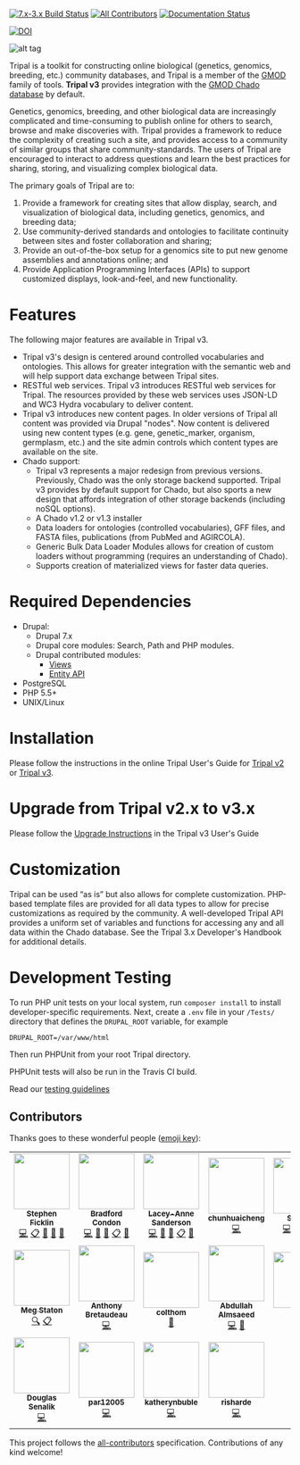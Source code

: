 [![7.x-3.x Build Status](https://travis-ci.org/tripal/tripal.svg?branch=7.x-3.x)](https://travis-ci.org/tripal/tripal)
[![All Contributors](https://img.shields.io/badge/all_contributors-14-orange.svg?style=flat-square)](#contributors)
[![Documentation Status](https://readthedocs.org/projects/tripal/badge/?version=latest)](https://tripal.readthedocs.io/en/latest/?badge=latest)

[![DOI](https://zenodo.org/badge/42666405.svg)](https://zenodo.org/badge/latestdoi/42666405)


![alt tag](https://raw.githubusercontent.com/tripal/tripal/7.x-3.x/tripal/theme/images/tripal_logo.png)

Tripal is a toolkit for constructing online biological (genetics, genomics, breeding, etc.) community databases, and Tripal is a member of the [GMOD](http://www.gmod.org) family of tools. **Tripal v3** provides integration with the [GMOD Chado database](http://gmod.org/wiki/Chado_-_Getting_Started) by default.

Genetics, genomics, breeding, and other biological data are increasingly complicated and time-consuming to publish online for others to search, browse and make discoveries with. Tripal provides a framework to reduce the complexity of creating such a site, and provides access to a community of similar groups that share community-standards. The users of Tripal are encouraged to interact to address questions and learn the best practices for sharing, storing, and visualizing complex biological data.

The primary goals of Tripal are to:
1.	Provide a framework for creating sites that allow display, search, and visualization of biological data, including genetics, genomics, and breeding data;
2.	Use community-derived standards and ontologies to facilitate continuity between sites and foster collaboration and sharing;
3.	Provide an out-of-the-box setup for a genomics site to put new genome assemblies and annotations online; and
4.	Provide Application Programming Interfaces (APIs) to support customized displays, look-and-feel, and new functionality.


# Features
The following major features
are available in Tripal v3.

* Tripal v3's design is centered around controlled vocabularies and ontologies. 
  This allows for greater integration with the semantic web and will help
  support data exchange between Tripal sites.
* RESTful web services.  Tripal v3 introduces RESTful web services for Tripal.
  The resources provided by these web services uses JSON-LD and WC3 Hydra 
  vocabulary to deliver content. 
* Tripal v3 introduces new content pages. In older versions of Tripal all 
  content was provided via Drupal "nodes".  Now content is delivered using
  new content types (e.g. gene, genetic_marker, organism, germplasm, etc.)
  and the site admin controls which content types are available on the site. 
* Chado support:
  * Tripal v3 represents a major redesign from previous versions.  Previously,
    Chado was the only storage backend supported. Tripal v3 provides by default
    support for Chado, but also sports a new design that affords integration of
    other storage backends (including noSQL options).  
  * A Chado v1.2 or v1.3 installer
  * Data loaders for ontologies (controlled vocabularies), GFF files, and 
    FASTA files, publications (from PubMed and AGIRCOLA). 
  * Generic Bulk Data Loader Modules allows for creation of custom loaders 
    without programming (requires an understanding of Chado). 
  * Supports creation of materialized views for faster data queries.


# Required Dependencies
* Drupal: 
  * Drupal 7.x
  * Drupal core modules: Search, Path and PHP modules.
  * Drupal contributed modules: 
    * [Views](http://drupal.org/project/views)
    * [Entity API](http://drupal.org/project/entity)
* PostgreSQL
* PHP 5.5+
* UNIX/Linux


# Installation
Please follow the instructions in the online Tripal User's Guide for [Tripal v2](https://tripal.info/tutorials/v2.x/installation) or [Tripal v3](https://tripal.readthedocs.io/en/latest/user_guide.html).


# Upgrade from Tripal v2.x to v3.x
Please follow the [Upgrade Instructions](https://tripal.readthedocs.io/en/latest/user_guide/install_tripal/upgrade_from_tripal2.html) in the Tripal v3 User's Guide


# Customization
Tripal can be used “as is” but also allows for complete customization.
PHP-based template files are provided for all data types to allow for 
precise customizations as required by the community. A well-developed 
Tripal API provides a uniform set of variables and functions for 
accessing any and all data within the Chado database. See the Tripal 3.x
Developer's Handbook for additional details.


# Development Testing

To run PHP unit tests on your local system, run `composer install` to install developer-specific requirements.  Next, create a `.env` file in your `/Tests/` directory that defines the `DRUPAL_ROOT` variable, for example 

```
DRUPAL_ROOT=/var/www/html
```
Then run PHPUnit from your root Tripal directory.

PHPUnit tests will also be run in the Travis CI build.

Read our [testing guidelines](tests/README.md)

## Contributors

Thanks goes to these wonderful people ([emoji key](https://allcontributors.org/docs/en/emoji-key)):

<!-- ALL-CONTRIBUTORS-LIST:START - Do not remove or modify this section -->
<!-- prettier-ignore-start -->
<!-- markdownlint-disable -->
<table>
  <tr>
    <td align="center"><a href="https://github.com/spficklin"><img src="https://avatars0.githubusercontent.com/u/1719352?v=4" width="100px;" alt=""/><br /><sub><b>Stephen Ficklin</b></sub></a><br /><a href="https://github.com/tripal/tripal/commits?author=spficklin" title="Code">💻</a> <a href="#eventOrganizing-spficklin" title="Event Organizing">📋</a> <a href="https://github.com/tripal/tripal/commits?author=spficklin" title="Documentation">📖</a> <a href="#projectManagement-spficklin" title="Project Management">📆</a> <a href="https://github.com/tripal/tripal/pulls?q=is%3Apr+reviewed-by%3Aspficklin" title="Reviewed Pull Requests">👀</a></td>
    <td align="center"><a href="http://www.bradfordcondon.com/"><img src="https://avatars2.githubusercontent.com/u/7063154?v=4" width="100px;" alt=""/><br /><sub><b>Bradford Condon</b></sub></a><br /><a href="https://github.com/tripal/tripal/commits?author=bradfordcondon" title="Code">💻</a> <a href="https://github.com/tripal/tripal/commits?author=bradfordcondon" title="Documentation">📖</a> <a href="#projectManagement-bradfordcondon" title="Project Management">📆</a> <a href="#eventOrganizing-bradfordcondon" title="Event Organizing">📋</a> <a href="https://github.com/tripal/tripal/pulls?q=is%3Apr+reviewed-by%3Abradfordcondon" title="Reviewed Pull Requests">👀</a></td>
    <td align="center"><a href="https://laceysanderson.github.io/"><img src="https://avatars3.githubusercontent.com/u/1566301?v=4" width="100px;" alt=""/><br /><sub><b>Lacey-Anne Sanderson</b></sub></a><br /><a href="https://github.com/tripal/tripal/commits?author=laceysanderson" title="Code">💻</a> <a href="https://github.com/tripal/tripal/commits?author=laceysanderson" title="Documentation">📖</a> <a href="#projectManagement-laceysanderson" title="Project Management">📆</a> <a href="#eventOrganizing-laceysanderson" title="Event Organizing">📋</a> <a href="https://github.com/tripal/tripal/pulls?q=is%3Apr+reviewed-by%3Alaceysanderson" title="Reviewed Pull Requests">👀</a></td>
    <td align="center"><a href="https://github.com/chunhuaicheng"><img src="https://avatars2.githubusercontent.com/u/14333886?v=4" width="100px;" alt=""/><br /><sub><b>chunhuaicheng</b></sub></a><br /><a href="https://github.com/tripal/tripal/commits?author=chunhuaicheng" title="Code">💻</a></td>
    <td align="center"><a href="https://github.com/shawnawsu"><img src="https://avatars1.githubusercontent.com/u/24374002?v=4" width="100px;" alt=""/><br /><sub><b>Shawna</b></sub></a><br /><a href="https://github.com/tripal/tripal/commits?author=shawnawsu" title="Code">💻</a> <a href="#content-shawnawsu" title="Content">🖋</a> <a href="https://github.com/tripal/tripal/commits?author=shawnawsu" title="Documentation">📖</a> <a href="https://github.com/tripal/tripal/pulls?q=is%3Apr+reviewed-by%3Ashawnawsu" title="Reviewed Pull Requests">👀</a></td>
    <td align="center"><a href="https://github.com/mboudet"><img src="https://avatars0.githubusercontent.com/u/17642511?v=4" width="100px;" alt=""/><br /><sub><b>mboudet</b></sub></a><br /><a href="https://github.com/tripal/tripal/issues?q=author%3Amboudet" title="Bug reports">🐛</a></td>
    <td align="center"><a href="https://github.com/guignonv"><img src="https://avatars1.githubusercontent.com/u/7290244?v=4" width="100px;" alt=""/><br /><sub><b>Valentin Guignon</b></sub></a><br /><a href="https://github.com/tripal/tripal/issues?q=author%3Aguignonv" title="Bug reports">🐛</a></td>
  </tr>
  <tr>
    <td align="center"><a href="https://github.com/mestato"><img src="https://avatars1.githubusercontent.com/u/508122?v=4" width="100px;" alt=""/><br /><sub><b>Meg Staton</b></sub></a><br /><a href="#fundingFinding-mestato" title="Funding Finding">🔍</a> <a href="#eventOrganizing-mestato" title="Event Organizing">📋</a></td>
    <td align="center"><a href="https://github.com/abretaud"><img src="https://avatars3.githubusercontent.com/u/238755?v=4" width="100px;" alt=""/><br /><sub><b>Anthony Bretaudeau</b></sub></a><br /><a href="https://github.com/tripal/tripal/commits?author=abretaud" title="Code">💻</a></td>
    <td align="center"><a href="https://github.com/colthom"><img src="https://avatars0.githubusercontent.com/u/17720870?v=4" width="100px;" alt=""/><br /><sub><b>colthom</b></sub></a><br /><a href="https://github.com/tripal/tripal/commits?author=colthom" title="Documentation">📖</a></td>
    <td align="center"><a href="http://almsaeedstudio.com"><img src="https://avatars2.githubusercontent.com/u/1512664?v=4" width="100px;" alt=""/><br /><sub><b>Abdullah Almsaeed</b></sub></a><br /><a href="https://github.com/tripal/tripal/commits?author=almasaeed2010" title="Code">💻</a> <a href="https://github.com/tripal/tripal/pulls?q=is%3Apr+reviewed-by%3Aalmasaeed2010" title="Reviewed Pull Requests">👀</a></td>
    <td align="center"><a href="https://github.com/btski"><img src="https://avatars1.githubusercontent.com/u/32686196?v=4" width="100px;" alt=""/><br /><sub><b>btski</b></sub></a><br /><a href="#question-btski" title="Answering Questions">💬</a></td>
    <td align="center"><a href="https://github.com/ekcannon"><img src="https://avatars0.githubusercontent.com/u/3409057?v=4" width="100px;" alt=""/><br /><sub><b>ekcannon</b></sub></a><br /><a href="#ideas-ekcannon" title="Ideas, Planning, & Feedback">🤔</a> <a href="#eventOrganizing-ekcannon" title="Event Organizing">📋</a></td>
    <td align="center"><a href="https://github.com/jlwegrzyn"><img src="https://avatars1.githubusercontent.com/u/50996590?v=4" width="100px;" alt=""/><br /><sub><b>jlwegrzyn</b></sub></a><br /><a href="#fundingFinding-jlwegrzyn" title="Funding Finding">🔍</a></td>
  </tr>
  <tr>
    <td align="center"><a href="http://www.vcru.wisc.edu/simonlab/sdata/software/index.html"><img src="https://avatars3.githubusercontent.com/u/8419404?v=4" width="100px;" alt=""/><br /><sub><b>Douglas Senalik</b></sub></a><br /><a href="https://github.com/tripal/tripal/commits?author=dsenalik" title="Code">💻</a></td>
    <td align="center"><a href="https://github.com/par12005"><img src="https://avatars0.githubusercontent.com/u/38262122?v=4" width="100px;" alt=""/><br /><sub><b>par12005</b></sub></a><br /><a href="https://github.com/tripal/tripal/commits?author=par12005" title="Code">💻</a></td>
    <td align="center"><a href="https://github.com/katherynbuble"><img src="https://avatars3.githubusercontent.com/u/59714566?v=4" width="100px;" alt=""/><br /><sub><b>katherynbuble</b></sub></a><br /><a href="https://github.com/tripal/tripal/commits?author=katherynbuble" title="Code">💻</a></td>
    <td align="center"><a href="https://github.com/risharde"><img src="https://avatars3.githubusercontent.com/u/33866403?v=4" width="100px;" alt=""/><br /><sub><b>risharde</b></sub></a><br /><a href="https://github.com/tripal/tripal/commits?author=risharde" title="Code">💻</a></td>
  </tr>
</table>

<!-- markdownlint-enable -->
<!-- prettier-ignore-end -->
<!-- ALL-CONTRIBUTORS-LIST:END -->

This project follows the [all-contributors](https://github.com/all-contributors/all-contributors) specification. Contributions of any kind welcome!